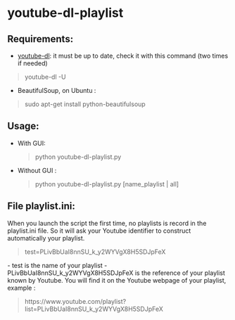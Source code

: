youtube-dl-playlist
===================

Requirements:
-------------
  - [youtube-dl](https://github.com/rg3/youtube-dl):
it must be up to date, check it with this command (two times if needed)
<blockquote>youtube-dl -U</blockquote>

  - BeautifulSoup, on Ubuntu :
<blockquote>sudo apt-get install python-beautifulsoup</blockquote>



Usage:
------
  - With GUI: <blockquote>python youtube-dl-playlist.py</blockquote>
  - Without GUI : <blockquote>python youtube-dl-playlist.py [name_playlist | all]</blockquote>

File playlist.ini:
------------------

When you launch the script the first time, no playlists is record in the playlist.ini file.
So it will ask your Youtube identifier to construct automatically your playlist.

<blockquote>
test=PLivBbUaI8nnSU_k_y2WYVgX8H5SDJpFeX
</blockquote>
  - test is the name of your playlist
  - PLivBbUaI8nnSU_k_y2WYVgX8H5SDJpFeX is the reference of your playlist known by Youtube.
You will find it on the Youtube webpage of your playlist, example :
<blockquote>
https://www.youtube.com/playlist?list=PLivBbUaI8nnSU_k_y2WYVgX8H5SDJpFeX
</blockquote>
  
